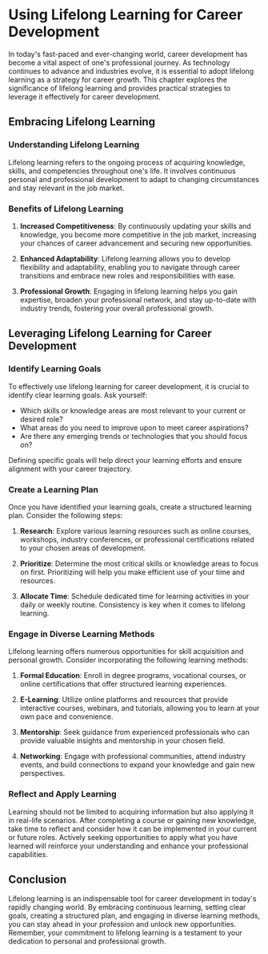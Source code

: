 # Using Lifelong Learning for Career Development

In today's fast-paced and ever-changing world, career development has become a vital aspect of one's professional journey. As technology continues to advance and industries evolve, it is essential to adopt lifelong learning as a strategy for career growth. This chapter explores the significance of lifelong learning and provides practical strategies to leverage it effectively for career development.

## Embracing Lifelong Learning

### Understanding Lifelong Learning

Lifelong learning refers to the ongoing process of acquiring knowledge, skills, and competencies throughout one's life. It involves continuous personal and professional development to adapt to changing circumstances and stay relevant in the job market.

### Benefits of Lifelong Learning

1. **Increased Competitiveness**: By continuously updating your skills and knowledge, you become more competitive in the job market, increasing your chances of career advancement and securing new opportunities.
    
2. **Enhanced Adaptability**: Lifelong learning allows you to develop flexibility and adaptability, enabling you to navigate through career transitions and embrace new roles and responsibilities with ease.
    
3. **Professional Growth**: Engaging in lifelong learning helps you gain expertise, broaden your professional network, and stay up-to-date with industry trends, fostering your overall professional growth.
    

## Leveraging Lifelong Learning for Career Development

### Identify Learning Goals

To effectively use lifelong learning for career development, it is crucial to identify clear learning goals. Ask yourself:

- Which skills or knowledge areas are most relevant to your current or desired role?
- What areas do you need to improve upon to meet career aspirations?
- Are there any emerging trends or technologies that you should focus on?

Defining specific goals will help direct your learning efforts and ensure alignment with your career trajectory.

### Create a Learning Plan

Once you have identified your learning goals, create a structured learning plan. Consider the following steps:

1. **Research**: Explore various learning resources such as online courses, workshops, industry conferences, or professional certifications related to your chosen areas of development.
    
2. **Prioritize**: Determine the most critical skills or knowledge areas to focus on first. Prioritizing will help you make efficient use of your time and resources.
    
3. **Allocate Time**: Schedule dedicated time for learning activities in your daily or weekly routine. Consistency is key when it comes to lifelong learning.
    

### Engage in Diverse Learning Methods

Lifelong learning offers numerous opportunities for skill acquisition and personal growth. Consider incorporating the following learning methods:

1. **Formal Education**: Enroll in degree programs, vocational courses, or online certifications that offer structured learning experiences.
    
2. **E-Learning**: Utilize online platforms and resources that provide interactive courses, webinars, and tutorials, allowing you to learn at your own pace and convenience.
    
3. **Mentorship**: Seek guidance from experienced professionals who can provide valuable insights and mentorship in your chosen field.
    
4. **Networking**: Engage with professional communities, attend industry events, and build connections to expand your knowledge and gain new perspectives.
    

### Reflect and Apply Learning

Learning should not be limited to acquiring information but also applying it in real-life scenarios. After completing a course or gaining new knowledge, take time to reflect and consider how it can be implemented in your current or future roles. Actively seeking opportunities to apply what you have learned will reinforce your understanding and enhance your professional capabilities.

## Conclusion

Lifelong learning is an indispensable tool for career development in today's rapidly changing world. By embracing continuous learning, setting clear goals, creating a structured plan, and engaging in diverse learning methods, you can stay ahead in your profession and unlock new opportunities. Remember, your commitment to lifelong learning is a testament to your dedication to personal and professional growth.

